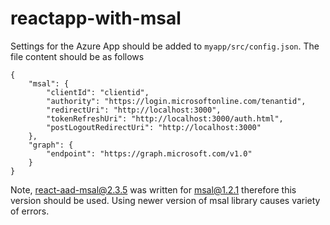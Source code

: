 # reactapp-with-msal

Settings for the Azure App should be added to `myapp/src/config.json`.
The file content should be as follows

    {
        "msal": {
            "clientId": "clientid",
            "authority": "https://login.microsoftonline.com/tenantid",
            "redirectUri": "http://localhost:3000",
            "tokenRefreshUri": "http://localhost:3000/auth.html",
            "postLogoutRedirectUri": "http://localhost:3000"
        },
        "graph": {
            "endpoint": "https://graph.microsoft.com/v1.0"
        }
    }

Note, react-aad-msal@2.3.5 was written for msal@1.2.1 therefore this version should be used.
Using newer version of msal library causes variety of errors.
